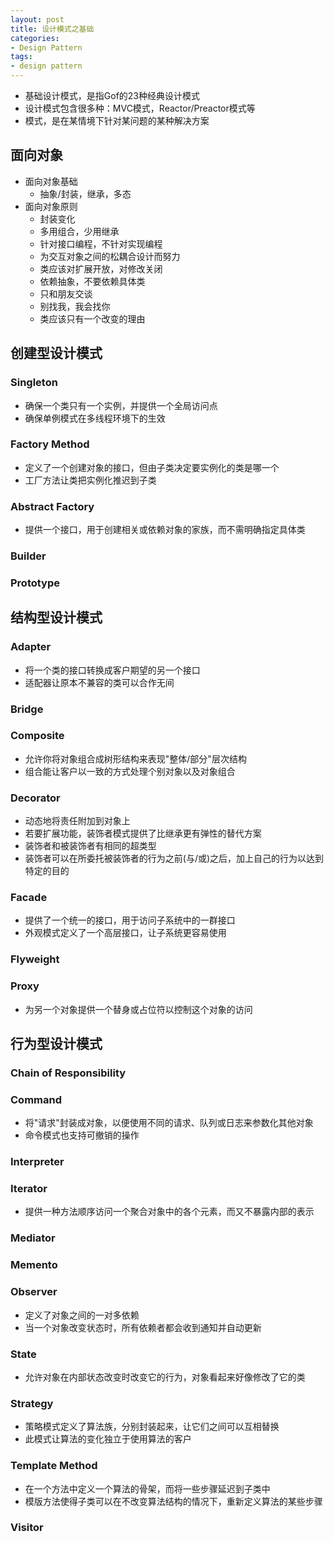```yaml
---
layout: post
title: 设计模式之基础
categories:
- Design Pattern
tags:
- design pattern
---
```


- 基础设计模式，是指Gof的23种经典设计模式
- 设计模式包含很多种：MVC模式，Reactor/Preactor模式等
- 模式，是在某情境下针对某问题的某种解决方案

## 面向对象
- 面向对象基础
	- 抽象/封装，继承，多态
- 面向对象原则
	- 封装变化
	- 多用组合，少用继承
	- 针对接口编程，不针对实现编程
	- 为交互对象之间的松耦合设计而努力
	- 类应该对扩展开放，对修改关闭
	- 依赖抽象，不要依赖具体类
	- 只和朋友交谈
	- 别找我，我会找你
	- 类应该只有一个改变的理由


## 创建型设计模式
### Singleton
- 确保一个类只有一个实例，并提供一个全局访问点
- 确保单例模式在多线程环境下的生效

### Factory Method
- 定义了一个创建对象的接口，但由子类决定要实例化的类是哪一个
- 工厂方法让类把实例化推迟到子类

### Abstract Factory
- 提供一个接口，用于创建相关或依赖对象的家族，而不需明确指定具体类

### Builder
### Prototype

## 结构型设计模式
### Adapter
- 将一个类的接口转换成客户期望的另一个接口
- 适配器让原本不兼容的类可以合作无间

### Bridge
### Composite
- 允许你将对象组合成树形结构来表现"整体/部分"层次结构
- 组合能让客户以一致的方式处理个别对象以及对象组合

### Decorator
- 动态地将责任附加到对象上
- 若要扩展功能，装饰者模式提供了比继承更有弹性的替代方案
- 装饰者和被装饰者有相同的超类型
- 装饰者可以在所委托被装饰者的行为之前(与/或)之后，加上自己的行为以达到特定的目的

### Facade
- 提供了一个统一的接口，用于访问子系统中的一群接口
- 外观模式定义了一个高层接口，让子系统更容易使用

### Flyweight
### Proxy
- 为另一个对象提供一个替身或占位符以控制这个对象的访问

## 行为型设计模式
### Chain of Responsibility
### Command
- 将"请求"封装成对象，以便使用不同的请求、队列或日志来参数化其他对象
- 命令模式也支持可撤销的操作

### Interpreter
### Iterator
- 提供一种方法顺序访问一个聚合对象中的各个元素，而又不暴露内部的表示

### Mediator
### Memento
### Observer
- 定义了对象之间的一对多依赖
- 当一个对象改变状态时，所有依赖者都会收到通知并自动更新

### State
- 允许对象在内部状态改变时改变它的行为，对象看起来好像修改了它的类

### Strategy
- 策略模式定义了算法族，分别封装起来，让它们之间可以互相替换
- 此模式让算法的变化独立于使用算法的客户

### Template Method
- 在一个方法中定义一个算法的骨架，而将一些步骤延迟到子类中
- 模版方法使得子类可以在不改变算法结构的情况下，重新定义算法的某些步骤

### Visitor